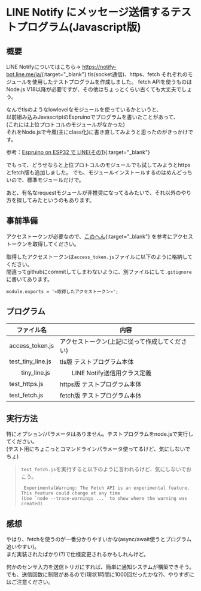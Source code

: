# LINE Notify にメッセージ送信するテストプログラム(Javascript版)

## 概要
LINE Notifyについてはこちら→ <https://notify-bot.line.me/ja/>{:target="_blank"} 
tls(socket通信)、https、fetch それぞれのモジュールを使用したテストプログラムを作成しました。
fetch APIを使うものはNode.js V18以降が必要ですが、その他はちょっとくらい古くても大丈夫でしょう。

なんでtlsのようなlowlevelなモジュールを使っているかというと、  
以前組み込みJavascriptのEspruinoでプログラムを書いたことがあって、  
(これには上位プロトコルのモジュールがなかった)  
それをNode.jsで今風(主にclass化)に書き直してみようと思ったのがきっかけです。  

参考：[Espruino on ESP32 で LINE(その1)](https://ippei8jp.hatenablog.jp/entry/2017/07/29/113554){:target="_blank"}  

でもって、どうせならと上位プロトコルのモジュールでも試してみようとhttpsとfetch版も追加しました。
でも、モジュールインストールするのはめんどっちいので、標準モジュールだけで。  

あと、有名なrequestモジュールが非推奨になってるみたいで、それ以外のやり方を探してみたというのもあります。  


## 事前準備
アクセストークンが必要なので、[このへん](https://qiita.com/iitenkida7/items/576a8226ba6584864d95){:target="_blank"}
を参考にアクセストークンを取得してください。  

取得したアクセストークンは``access_token.js``ファイルに以下のように格納してください。  
間違ってgithubにcommitしてしまわないように、別ファイルにして``.gitignore``に書いてあります。  

```
module.exports = '«取得したアクセストークン»';
```

## プログラム
| ファイル名          | 内容                                                 |
|---------------------|------------------------------------------------------|
|access_token.js      | アクセストークン(上記に従って作成してください)       |
|test_tiny_line.js    | tls版 テストプログラム本体                           | 
|　　tiny_line.js     | 　　LINE Notify送信用クラス定義                      |
|test_https.js        | https版 テストプログラム本体                         |
|test_fetch.js        | fetch版 テストプログラム本体                         |

## 実行方法
特にオプション/パラメータはありません。テストプログラムをnode.jsで実行してください。  
(テスト用にちょこっとコマンドラインパラメータ使ってるけど、気にしないでちょ)

> ``test_fetch.js``を実行すると以下のように言われるけど、気にしないでおこう。  
> ```
>  ExperimentalWarning: The Fetch API is an experimental feature. This feature could change at any time
> (Use `node --trace-warnings ...` to show where the warning was created)
> ```




## 感想
やはり、fetchを使うのが一番分かりやすいかな(async/await使うとプログラム追いやすい)。  
まだ実装されたばかり(?)で仕様変更されるかもしれんけど。  


何かのセンサ入力を送信トリガにすれば、簡単に通知システムが構築できそう。  
でも、送信回数に制限があるので(現状1時間に1000回だったかな?)、やりすぎにはご注意ください。  


